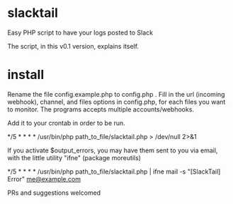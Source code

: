 # slacktail
Easy PHP script to have your logs posted to Slack

The script, in this v0.1 version, explains itself.

# install

Rename the file config.example.php to config.php . Fill in the url (incoming webhook), channel, and files options in config.php, for each files you want to monitor. The programs accepts multiple accounts/webhooks.

Add it to your crontab in order to be run.

*/5 * * * * /usr/bin/php path_to_file/slacktail.php > /dev/null 2>&1

If you activate $output_errors, you may have them sent to you via email, with the little utility "ifne" (package moreutils)

*/5 * * * * /usr/bin/php path_to_file/slacktail.php | ifne mail -s "[SlackTail] Error" me@example.com

PRs and suggestions welcomed